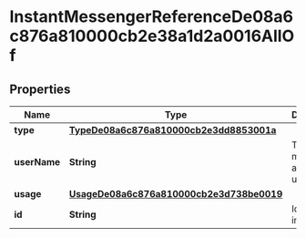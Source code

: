 

# InstantMessengerReferenceDe08a6c876a810000cb2e38a1d2a0016AllOf


## Properties

| Name | Type | Description | Notes |
|------------ | ------------- | ------------- | -------------|
|**type** | [**TypeDe08a6c876a810000cb2e3dd8853001a**](TypeDe08a6c876a810000cb2e3dd8853001a.md) |  |  [optional] |
|**userName** | **String** | The instant messenger account username. |  [optional] |
|**usage** | [**UsageDe08a6c876a810000cb2e3d738be0019**](UsageDe08a6c876a810000cb2e3d738be0019.md) |  |  [optional] |
|**id** | **String** | Id of the instance |  [optional] |



